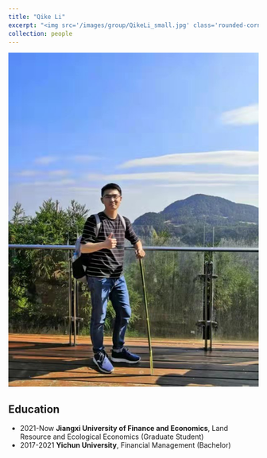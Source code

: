 ```yaml
---
title: "Qike Li"
excerpt: "<img src='/images/group/QikeLi_small.jpg' class='rounded-corners'><br/>Master Student (2021)"
collection: people
---
```

<img src='/images/group/QikeLi.jpg' class='rounded-corners'>

## Education
* 2021-Now **Jiangxi University of Finance and Economics**, Land Resource and Ecological Economics (Graduate Student)
* 2017-2021 **Yichun University**, Financial Management (Bachelor)
